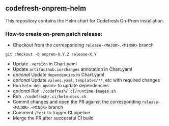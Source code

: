 ## codefresh-onprem-helm

This repository contains the Helm chart for Codefresh On-Prem installation.

### How-to create on-prem patch release:

- Checkout from the corresponding `release-<MAJOR>.<MINOR>` branch
```shell
git checkout -b onprem-X.Y.Z release-X.Y
```
- Update `.version` in Chart.yaml
- Update `artifacthub.io/changes` annotation in Chart.yaml
- *optional* Update `dependencies` in Chart.yaml
- *optional* Update `values.yaml`, `templates/**`, etc with required changes
- Run `helm dep update` to update dependencies
- *optional* Run `./codefresh/.ci/runtime-images.sh` 
- Run `./codefresh/.ci/helm-docs.sh`
- Commit changes and open the PR against the corresponding `release-<MAJOR>.<MINOR>` branch
- Comment `/test` to trigger CI pipeline
- Merge the PR after successful CI build
